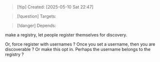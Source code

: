 
>[!tip] Created: [2025-05-10 Sat 22:47]

>[!question] Targets: 

>[!danger] Depends: 

make a registry, let people register themselves for discovery.

Or, force register with usernames ?
Once you set a username, then you are discoverable ?
Or make this opt in.  Perhaps the username belongs to the registry ?
